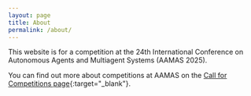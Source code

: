 ```yaml
---
layout: page
title: About
permalink: /about/
---
```


This website is for a competition at the 24th International Conference on Autonomous Agents and Multiagent Systems (AAMAS 2025).

You can find out more about competitions at AAMAS on the [Call for Competitions page](https://aamas2025.org/index.php/conference/calls/call-for-competitions/){:target="_blank"}.

